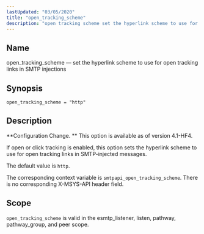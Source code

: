 ```yaml
---
lastUpdated: "03/05/2020"
title: "open_tracking_scheme"
description: "open tracking scheme set the hyperlink scheme to use for open tracking links in SMTP injections open tracking scheme http Configuration Change This option is available as of version 4 1 HF 4 If open or click tracking is enabled this option sets the hyperlink scheme to use for open..."
---
```


<a name="config.open_tracking_scheme"></a> 
## Name

open_tracking_scheme — set the hyperlink scheme to use for open tracking links in SMTP injections

## Synopsis

`open_tracking_scheme = "http"`

<a name="idp25614688"></a> 
## Description

**Configuration Change. ** This option is available as of version 4.1-HF4.

If open or click tracking is enabled, this option sets the hyperlink scheme to use for open tracking links in SMTP-injected messages.

The default value is `http`.

The corresponding context variable is `smtpapi_open_tracking_scheme`. There is no corresponding X-MSYS-API header field.

<a name="idp25620192"></a> 
## Scope

`open_tracking_scheme` is valid in the esmtp_listener, listen, pathway, pathway_group, and peer scope.